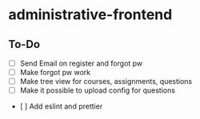 # administrative-frontend

## To-Do
- [ ] Send Email on register and forgot pw
- [ ] Make forgot pw work
- [ ] Make tree view for courses, assignments, questions
- [ ] Make it possible to upload config for questions
- [ ] Add eslint and prettier
